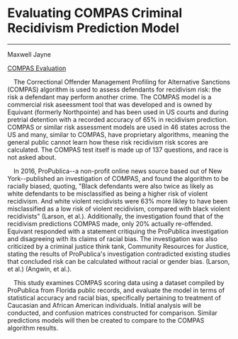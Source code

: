 # Evaluating COMPAS Criminal Recidivism Prediction Model

---

Maxwell Jayne

[COMPAS Evaluation](https://github.com/maxjayne-1860279/COMPAS-Evaluation)

&emsp;The Correctional Offender Management Profiling for Alternative Sanctions (COMPAS) algorithm is used to assess defendants for recidivism risk: the risk a defendant may perform another crime. The COMPAS model is a commercial risk aseessment tool that was developed and is owned by Equivant (formerly Northpointe) and has been used in US courts and during pretrial detention with a recorded accuracy of 65% in recidivism prediction. COMPAS or similar risk assessment models are used in 46 states across the US and many, similar to COMPAS, have proprietary algorithms, meaning the general public cannot learn how these risk recidivism risk scores are calculated. The COMPAS test itself is made up of 137 questions, and race is not asked about.

&emsp;In 2016, ProPublica--a non-profit online news source based out of New York--published an investigation of COMPAS, and found the algorithm to be racially biased, quoting, "Black defendants were also twice as likely as white defendants to be misclassified as being a higher risk of violent recidivism. And white violent recidivists were 63% more likley to have been misclassified as a low risk of violent recidivism, compared with black violent recidivists" (Larson, et al.). Additionally, the investigation found that of the recidivism predictions COMPAS made, only 20% actually re-offended. Equivant responded with a statement critiquing the ProPublica investigation and disagreeing with its claims of racial bias. The investigation was also criticized by a criminal justice think tank, Community Resources for Justice, stating the results of ProPublica's investigation contradicted existing studies that concluded risk can be calculated without racial or gender bias. (Larson, et al.) (Angwin, et al.).

&emsp;This study examines COMPAS scoring data using a dataset compiled by ProPublica from Florida public records, and evaluate the model in terms of statistical accuracy and racial bias, specifically pertaining to treatment of Caucasian and African American individuals. Initial analysis will be conducted, and confusion matrices constructed for comparison. Similar predictions models will then be created to compare to the COMPAS algorithm results.